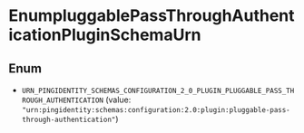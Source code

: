 

# EnumpluggablePassThroughAuthenticationPluginSchemaUrn

## Enum


* `URN_PINGIDENTITY_SCHEMAS_CONFIGURATION_2_0_PLUGIN_PLUGGABLE_PASS_THROUGH_AUTHENTICATION` (value: `"urn:pingidentity:schemas:configuration:2.0:plugin:pluggable-pass-through-authentication"`)




